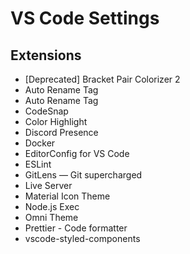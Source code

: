 # VS Code Settings
## Extensions

- [Deprecated] Bracket Pair Colorizer 2
- Auto Rename Tag
- Auto Rename Tag
- CodeSnap
- Color Highlight
- Discord Presence
- Docker
- EditorConfig for VS Code
- ESLint
- GitLens — Git supercharged
- Live Server
- Material Icon Theme
- Node.js Exec
- Omni Theme
- Prettier - Code formatter
- vscode-styled-components
